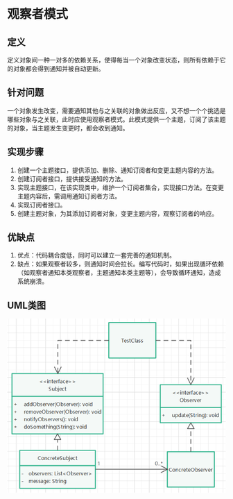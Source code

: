 # 观察者模式

## 定义

定义对象间一种一对多的依赖关系，使得每当一个对象改变状态，则所有依赖于它的对象都会得到通知并被自动更新。

## 针对问题

一个对象发生改变，需要通知其他与之关联的对象做出反应，又不想一个个挑选是哪些对象与之关联，此时应使用观察者模式。此模式提供一个主题，订阅了该主题的对象，当主题发生变更时，都会收到通知。

## 实现步骤

1. 创建一个主题接口，提供添加、删除、通知订阅者和变更主题内容的方法。
2. 创建订阅者接口，提供接受通知的方法。
3. 实现主题接口，在该实现类中，维护一个订阅者集合，实现接口方法。在变更主题内容后，需调用通知订阅者方法。
4. 实现订阅者接口。
5. 创建主题对象，为其添加订阅者对象，变更主题内容，观察订阅者的响应。

## 优缺点

1. 优点：代码耦合度低，同时可以建立一套完善的通知机制。
2. 缺点：如果观察者较多，则通知时间会拉长。编写代码时，如果出现循环依赖（如观察者通知本类观察者，主题通知本类主题等），会导致循环通知，造成系统崩溃。

## UML类图

![.png](./assets/观察者模式.png)



